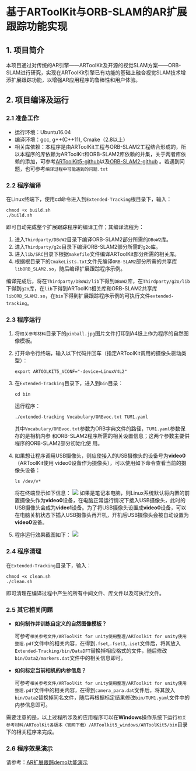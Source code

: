 # 基于ARToolKit与ORB-SLAM的AR扩展跟踪功能实现

## 1. 项目简介
本项目通过对传统的AR引擎——ARToolKit及开源的视觉SLAM方案——ORB-SLAM进行研究，实现在ARToolKit引擎已有功能的基础上融合视觉SLAM技术增添扩展跟踪功能，以增强AR应用程序的鲁棒性和用户体验。

## 2. 项目编译及运行
### 2.1 准备工作
- 运行环境：Ubuntu16.04
- 编译环境：gcc, g++(C++11), Cmake（2.8以上）
- 相关库依赖：本程序是由ARToolKit工程与ORB-SLAM2工程结合形成的，所以本程序的库依赖为ARToolKit和ORB-SLAM2库依赖的并集，关于两者库依赖的添加，可参考[ARToolKit5-github](https://github.com/artoolkit/artoolkit5)以及[ORB-SLAM2-github](https://github.com/raulmur/ORB_SLAM2)
。若遇到问题，也可参考`编译过程中可能遇到的问题.txt`
### 2.2 程序编译
在Linux终端下，使用cd命令进入到`Extended-Tracking`根目录下，输入：
```
chmod +x build.sh
./build.sh
```
即可自动完成整个扩展跟踪程序的编译工作；其编译流程为：
1. 进入`Thirdparty/DBoW2`目录下编译ORB-SLAM2部分所需的`DBoW2`库。 
2. 进入`Thirdparty/g2o`目录下编译ORB-SLAM2部分所需的`g2o`库。
3. 进入`lib/SRC`目录下根据`makefile`文件编译ARToolKit部分所需的相关库。
4. 根据根目录下的`CmakeLists.txt`文件先编译`ORB-SLAM2`部分所需的共享库`libORB_SLAM2.so`，随后编译扩展跟踪程序示例。

编译完成后，将在`Thirdparty/DBoW2/lib`下得到`DBoW2`库，在`Thirdparty/g2o/lib`下得到`g2o`库，在`lib`下得到ARToolKit相关库和ORB-SLAM2共享库`libORB_SLAM2.so`，在`bin`下得到扩展跟踪程序示例的可执行文件`extended-tracking`。
### 2.3 程序运行
1. 将`相关参考材料`目录下的`pinball.jpg`图片文件打印到A4纸上作为程序的自然图像模板。
2. 打开命令行终端，输入以下代码并回车（指定ARToolKit调用的摄像头驱动类型）：

    ```
    export ARTOOLKIT5_VCONF="-device=LinuxV4L2"
    ```
3. 在`Extended-Tracking`目录下，进入到`bin`目录：

    ```
    cd bin
    ```
    运行程序：
    ```
    ./extended-tracking Vocabulary/ORBvoc.txt TUM1.yaml
    ```
    其中`Vocabulary/ORBvoc.txt`参数为ORB字典文件的路径，`TUM1.yaml`参数保存的是相机内参
和ORB-SLAM2程序所需的相关设置信息；这两个参数主要供程序的ORB-SLAM2部分初始化使
用。
4. 如果想让程序调用USB摄像头，则应使接入的USB摄像头的设备号为**video0**（ARToolKit使用
video0设备作为摄像头），可以使用如下命令查看当前的摄像头设备：

    ```
    ls /dev/v*
    ```
    将在终端显示如下信息：
    ![](http://static.zybuluo.com/LiTAOo/wn5t0m8ufphty6jor5a5hpuu/QQ%E5%9B%BE%E7%89%8720180706161706.png)
    如果是笔记本电脑，则Linux系统默认将内置的前置摄像头作为**video0**设备，在电脑正常运行情况下接入USB摄像头，此时的USB摄像头会成为**video1**设备。为了将USB摄像头设置成**video0**设备，可以在电脑关机状态下插入USB摄像头再开机，开机后USB摄像头会被自动设置为**video0**设备。
5. 程序运行效果截图如下：
    ![](http://static.zybuluo.com/LiTAOo/ohb42lrpm638gx4ztqsx1o7n/QQ%E5%9B%BE%E7%89%8720180706164012.png)
### 2.4 程序清理
在`Extended-Tracking`目录下，输入：
```
chmod +x clean.sh
./clean.sh
```
即可清理在编译过程中产生的所有中间文件、库文件以及可执行文件。
### 2.5 其它相关问题
- **如何制作并训练自定义的自然图像模板？**

    可参考`相关参考文件/ARToolKit for unity使用整理/ARToolkit for unity使用整理.pdf`文件中的相关内容，在得到`.fset`,`.fset3`,`.iset`文件后，将其放入`Extended-Tracking/bin/DataDFT`替换掉相应格式的文件，随后修改`bin/Data2/markers.dat`文件中的相关信息即可。
- **如何标定当前相机的内参信息？**

    可参考`相关参考文件/ARToolKit for unity使用整理/ARToolkit for unity使用整理.pdf`文件中的相关内容，在得到`camera_para.dat`文件后，将其放入`bin/Data2`替换掉同名文件，随后再根据标定结果修改`bin/TUM1.yaml`文件中的内参信息即可。

需要注意的是，以上过程所涉及的应用程序可以在**Windows**操作系统下运行`相关参考材料/ARToolKit各版本（官网下载）/ARToolkit5_windows/ARToolKit5/bin`目录下的相关程序来完成。

### 2.6 程序效果演示
请参考：[AR扩展跟踪demo功能演示](https://v.youku.com/v_show/id_XMzgyMTI5MDE2OA==.html)
